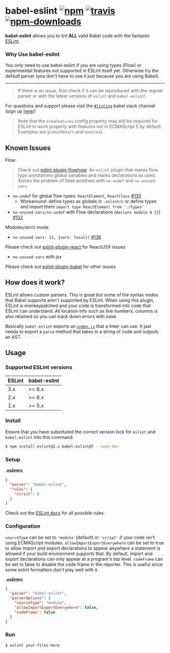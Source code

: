 # babel-eslint [![npm](https://img.shields.io/npm/v/babel-eslint.svg)](https://www.npmjs.com/package/babel-eslint) [![travis](https://img.shields.io/travis/babel/babel-eslint/master.svg)](https://travis-ci.org/babel/babel-eslint) [![npm-downloads](https://img.shields.io/npm/dm/babel-eslint.svg)](https://www.npmjs.com/package/babel-eslint)

**babel-eslint** allows you to lint **ALL** valid Babel code with the fantastic
[ESLint](https://github.com/eslint/eslint).

### Why Use babel-eslint

You only need to use babel-eslint if you are using types (Flow) or experimental features not supported in ESLint itself yet. Otherwise try the default parser (you don't have to use it just because you are using Babel).

---

> If there is an issue, first check if it can be reproduced with the regular parser or with the latest versions of `eslint` and `babel-eslint`!

For questions and support please visit the [`#linting`](https://babeljs.slack.com/messages/linting/) babel slack channel (sign up [here](https://babel-slack.herokuapp.com))!

> Note that the `ecmaFeatures` config property may still be required for ESLint to work properly with features not in ECMAScript 5 by default. Examples are `globalReturn` and `modules`).

## Known Issues

Flow:
> Check out [eslint-plugin-flowtype](https://github.com/gajus/eslint-plugin-flowtype): An `eslint` plugin that makes flow type annotations global variables and marks declarations as used. Solves the problem of false positives with `no-undef` and `no-unused-vars`.
- `no-undef` for global flow types: `ReactElement`, `ReactClass` [#130](https://github.com/babel/babel-eslint/issues/130#issuecomment-111215076)
  - Workaround: define types as globals in `.eslintrc` or define types and import them `import type ReactElement from './types'`
- `no-unused-vars/no-undef` with Flow declarations (`declare module A {}`) [#132](https://github.com/babel/babel-eslint/issues/132#issuecomment-112815926)

Modules/strict mode
- `no-unused-vars: [2, {vars: local}]` [#136](https://github.com/babel/babel-eslint/issues/136)

Please check out [eslint-plugin-react](https://github.com/yannickcr/eslint-plugin-react) for React/JSX issues
- `no-unused-vars` with jsx

Please check out [eslint-plugin-babel](https://github.com/babel/eslint-plugin-babel) for other issues

## How does it work?

ESLint allows custom parsers. This is great but some of the syntax nodes that Babel supports
aren't supported by ESLint. When using this plugin, ESLint is monkeypatched and your code is
transformed into code that ESLint can understand. All location info such as line numbers,
columns is also retained so you can track down errors with ease.

Basically `babel-eslint` exports an [`index.js`](/index.js) that a linter can use.
It just needs to export a `parse` method that takes in a string of code and outputs an AST.

## Usage

### Supported ESLint versions

ESLint | babel-eslint
------------ | -------------
3.x | >= 6.x
2.x | >= 6.x
1.x | >= 5.x

### Install

Ensure that you have substituted the correct version lock for `eslint` and `babel-eslint` into this command:

```sh
$ npm install eslint@3.x babel-eslint@7 --save-dev
```

### Setup

**.eslintrc**

```json
{
  "parser": "babel-eslint",
  "rules": {
    "strict": 0
  }
}
```

Check out the [ESLint docs](http://eslint.org/docs/rules/) for all possible rules.

### Configuration

`sourceType` can be set to `'module'`(default) or `'script'` if your code isn't using ECMAScript modules.
`allowImportExportEverywhere` can be set to true to allow import and export declarations to appear anywhere a statement is allowed if your build environment supports that. By default, import and export declarations can only appear at a program's top level.
`codeFrame` can be set to false to disable the code frame in the reporter. This is useful since some eslint formatters don't play well with it.

**.eslintrc**

```json
{
  "parser": "babel-eslint",
  "parserOptions": {
    "sourceType": "module",
    "allowImportExportEverywhere": false,
    "codeFrame": false
  }
}
```

### Run

```sh
$ eslint your-files-here
```
